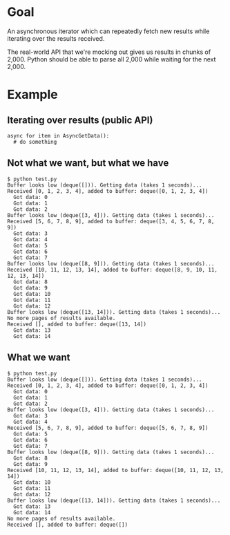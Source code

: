 # Goal

An asynchronous iterator which can repeatedly fetch new results while iterating
over the results received.

The real-world API that we're mocking out gives us results in chunks of 2,000.
Python should be able to parse all 2,000 while waiting for the next 2,000.

# Example

## Iterating over results (public API)

    async for item in AsyncGetData():
      # do something

## Not what we want, but what we have

    $ python test.py 
    Buffer looks low (deque([])). Getting data (takes 1 seconds)...
    Received [0, 1, 2, 3, 4], added to buffer: deque([0, 1, 2, 3, 4])
      Got data: 0
      Got data: 1
      Got data: 2
    Buffer looks low (deque([3, 4])). Getting data (takes 1 seconds)...
    Received [5, 6, 7, 8, 9], added to buffer: deque([3, 4, 5, 6, 7, 8, 9])
      Got data: 3
      Got data: 4
      Got data: 5
      Got data: 6
      Got data: 7
    Buffer looks low (deque([8, 9])). Getting data (takes 1 seconds)...
    Received [10, 11, 12, 13, 14], added to buffer: deque([8, 9, 10, 11, 12, 13, 14])
      Got data: 8
      Got data: 9
      Got data: 10
      Got data: 11
      Got data: 12
    Buffer looks low (deque([13, 14])). Getting data (takes 1 seconds)...
    No more pages of results available.
    Received [], added to buffer: deque([13, 14])
      Got data: 13
      Got data: 14


## What we want

    $ python test.py 
    Buffer looks low (deque([])). Getting data (takes 1 seconds)...
    Received [0, 1, 2, 3, 4], added to buffer: deque([0, 1, 2, 3, 4])
      Got data: 0
      Got data: 1
      Got data: 2
    Buffer looks low (deque([3, 4])). Getting data (takes 1 seconds)...
      Got data: 3
      Got data: 4
    Received [5, 6, 7, 8, 9], added to buffer: deque([5, 6, 7, 8, 9])
      Got data: 5
      Got data: 6
      Got data: 7
    Buffer looks low (deque([8, 9])). Getting data (takes 1 seconds)...
      Got data: 8
      Got data: 9
    Received [10, 11, 12, 13, 14], added to buffer: deque([10, 11, 12, 13, 14])
      Got data: 10
      Got data: 11
      Got data: 12
    Buffer looks low (deque([13, 14])). Getting data (takes 1 seconds)...
      Got data: 13
      Got data: 14
    No more pages of results available.
    Received [], added to buffer: deque([])
